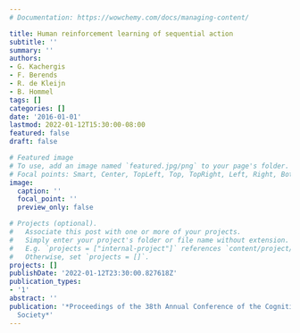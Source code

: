 ```yaml
---
# Documentation: https://wowchemy.com/docs/managing-content/

title: Human reinforcement learning of sequential action
subtitle: ''
summary: ''
authors:
- G. Kachergis
- F. Berends
- R. de Kleijn
- B. Hommel
tags: []
categories: []
date: '2016-01-01'
lastmod: 2022-01-12T15:30:00-08:00
featured: false
draft: false

# Featured image
# To use, add an image named `featured.jpg/png` to your page's folder.
# Focal points: Smart, Center, TopLeft, Top, TopRight, Left, Right, BottomLeft, Bottom, BottomRight.
image:
  caption: ''
  focal_point: ''
  preview_only: false

# Projects (optional).
#   Associate this post with one or more of your projects.
#   Simply enter your project's folder or file name without extension.
#   E.g. `projects = ["internal-project"]` references `content/project/deep-learning/index.md`.
#   Otherwise, set `projects = []`.
projects: []
publishDate: '2022-01-12T23:30:00.827618Z'
publication_types:
- '1'
abstract: ''
publication: '*Proceedings of the 38th Annual Conference of the Cognitive Science
  Society*'
---
```

